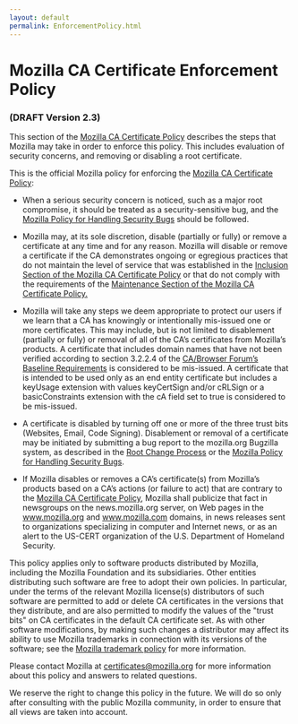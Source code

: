 ```yaml
---
layout: default
permalink: EnforcementPolicy.html
---
```


Mozilla CA Certificate Enforcement Policy
=========================================

### (DRAFT Version 2.3)

This section of the [Mozilla CA Certificate Policy][policy] describes the steps
that Mozilla may take in order to enforce this policy. This includes evaluation
of security concerns, and removing or disabling a root certificate.

This is the official Mozilla policy for enforcing the [Mozilla CA Certificate
Policy][policy]:

* When a serious security concern is noticed, such as a major root compromise,
  it should be treated as a security-sensitive bug, and the [Mozilla Policy for
  Handling Security Bugs][security-bugs] should be followed.

* Mozilla may, at its sole discretion, disable (partially or fully) or remove a
  certificate at any time and for any reason. Mozilla will disable or remove a
  certificate if the CA demonstrates ongoing or egregious practices that do not
  maintain the level of service that was established in the [Inclusion Section
  of the Mozilla CA Certificate Policy][inclusion] or that do not comply with
  the requirements of the [Maintenance Section of the Mozilla CA Certificate
  Policy.][maintenance]

* Mozilla will take any steps we deem appropriate to protect our users if we
  learn that a CA has knowingly or intentionally mis-issued one or more
  certificates. This may include, but is not limited to disablement (partially
  or fully) or removal of all of the CA’s certificates from Mozilla’s products.
  A certificate that includes domain names that have not been verified according
  to section 3.2.2.4 of the [CA/Browser Forum’s Baseline Requirements][CABF] is
  considered to be mis-issued. A certificate that is intended to be used only as
  an end entity certificate but includes a keyUsage extension with values
  keyCertSign and/or cRLSign or a basicConstraints extension with the cA field
  set to true is considered to be mis-issued.

* A certificate is disabled by turning off one or more of the three trust bits
  (Websites, Email, Code Signing).  Disablement or removal of a certificate may
  be initiated by submitting a bug report to the mozilla.org Bugzilla system, as
  described in the [Root Change Process][root-change-process] or the [Mozilla
  Policy for Handling Security Bugs][security-bugs].

* If Mozilla disables or removes a CA’s certificate(s) from Mozilla’s products
  based on a CA’s actions (or failure to act) that are contrary to the [Mozilla
  CA Certificate Policy][policy], Mozilla shall publicize that fact in
  newsgroups on the news.mozilla.org server, on Web pages in the www.mozilla.org
  and www.mozilla.com domains, in news releases sent to organizations
  specializing in computer and Internet news, or as an alert to the US-CERT
  organization of the U.S. Department of Homeland Security.

This policy applies only to software products distributed by Mozilla,
including the Mozilla Foundation and its subsidiaries.  Other entities
distributing such software are free to adopt their own policies. In
particular, under the terms of the relevant Mozilla license(s) distributors
of such software are permitted to add or delete CA certificates in the
versions that they distribute, and are also permitted to modify the values of
the "trust bits" on CA certificates in the default CA certificate set. As
with other software modifications, by making such changes a distributor may
affect its ability to use Mozilla trademarks in connection with its versions
of the software; see the [Mozilla trademark policy][trademark] for more
information.

Please contact Mozilla at [certificates@mozilla.org][certificates] for more
information about this policy and answers to related questions.

We reserve the right to change this policy in the future. We will do so only
after consulting with the public Mozilla community, in order to ensure that all
views are taken into account.

[inclusion]: ./InclusionPolicy.html
[maintenance]: ./MaintenancePolicy.html
[policy]: ./index.html
[trademark]: https://www.mozilla.org/en-US/foundation/trademarks/
[certificates]: mailto:certificates@mozilla.org
[security-bugs]: https://www.mozilla.org/en-US/about/governance/policies/security-group/bugs/
[CABF]: http://www.cabforum.org/documents.html
[root-change-process]: https://wiki.mozilla.org/CA:Root_Change_Process
